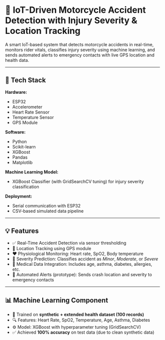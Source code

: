 # 🚨 IoT-Driven Motorcycle Accident Detection with Injury Severity & Location Tracking

A smart IoT-based system that detects motorcycle accidents in real-time, monitors rider vitals, classifies injury severity using machine learning, and sends automated alerts to emergency contacts with live GPS location and health data.

---

## 🔧 Tech Stack

**Hardware:**  
- ESP32  
- Accelerometer  
- Heart Rate Sensor  
- Temperature Sensor  
- GPS Module  

**Software:**  
- Python  
- Scikit-learn  
- XGBoost  
- Pandas  
- Matplotlib  

**Machine Learning Model:**  
- XGBoost Classifier (with GridSearchCV tuning) for injury severity classification  

**Deployment:**  
- Serial communication with ESP32  
- CSV-based simulated data pipeline  

---

## 💡 Features

- ✅ Real-Time Accident Detection via sensor thresholding  
- 📍 Location Tracking using GPS module  
- ❤️ Physiological Monitoring: Heart rate, SpO2, Body temperature  
- 🤕 Severity Prediction: Classifies accident as *Minor*, *Moderate*, or *Severe*  
- 🧬 Medical Data Integration: Includes age, asthma, diabetes, allergies, etc.  
- 📲 Automated Alerts (prototype): Sends crash location and severity to emergency contacts  

---

## 📊 Machine Learning Component

- 🧠 Trained on **synthetic + extended health dataset (100 records)**  
- 🔍 Features: Heart Rate, SpO2, Temperature, Age, Asthma, Diabetes  
- ⚙️ Model: XGBoost with hyperparameter tuning (GridSearchCV)  
- ✅ Achieved **100% accuracy** on test data (due to clean synthetic data)  

